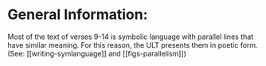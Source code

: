 # General Information:

Most of the text of verses 9-14 is symbolic language with parallel lines that have similar meaning. For this reason, the ULT presents them in poetic form. (See: [[writing-symlanguage]] and [[figs-parallelism]])